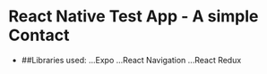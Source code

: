 # React Native Test App - A simple Contact
- ##Libraries used:
...Expo
...React Navigation
...React Redux
